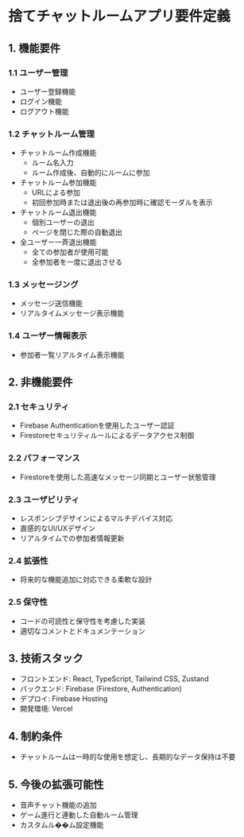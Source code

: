 # 捨てチャットルームアプリ要件定義

## 1. 機能要件

### 1.1 ユーザー管理

- ユーザー登録機能
- ログイン機能
- ログアウト機能

### 1.2 チャットルーム管理

- チャットルーム作成機能
  - ルーム名入力
  - ルーム作成後、自動的にルームに参加
- チャットルーム参加機能
  - URLによる参加
  - 初回参加時または退出後の再参加時に確認モーダルを表示
- チャットルーム退出機能
  - 個別ユーザーの退出
  - ページを閉じた際の自動退出
- 全ユーザー一斉退出機能
  - 全ての参加者が使用可能
  - 全参加者を一度に退出させる

### 1.3 メッセージング

- メッセージ送信機能
- リアルタイムメッセージ表示機能

### 1.4 ユーザー情報表示

- 参加者一覧リアルタイム表示機能

## 2. 非機能要件

### 2.1 セキュリティ

- Firebase Authenticationを使用したユーザー認証
- Firestoreセキュリティルールによるデータアクセス制御

### 2.2 パフォーマンス

- Firestoreを使用した高速なメッセージ同期とユーザー状態管理

### 2.3 ユーザビリティ

- レスポンシブデザインによるマルチデバイス対応
- 直感的なUI/UXデザイン
- リアルタイムでの参加者情報更新

### 2.4 拡張性
- 将来的な機能追加に対応できる柔軟な設計

### 2.5 保守性
- コードの可読性と保守性を考慮した実装
- 適切なコメントとドキュメンテーション

## 3. 技術スタック

- フロントエンド: React, TypeScript, Tailwind CSS, Zustand
- バックエンド: Firebase (Firestore, Authentication)
- デプロイ: Firebase Hosting
- 開発環境: Vercel

## 4. 制約条件

- チャットルームは一時的な使用を想定し、長期的なデータ保持は不要

## 5. 今後の拡張可能性

- 音声チャット機能の追加
- ゲーム進行と連動した自動ルーム管理
- カスタムル��ム設定機能